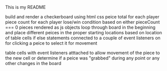 This is my README


build and render a checkerboard using html css
peice total for each player
piece count for each player
lose/win condition based on either pieceCount === 0
pieces rendered as js objects
loop through board in the beginning and place different peices 
in the proper starting locations based on location of table cells
if else statements connected to a couple of event listeners on  for clicking a peice to select it for movement



table cells with event listeners atttached to allow movement of the piece to the new cell or determine if a peice was "grabbed" during any point or any other changes in the board
